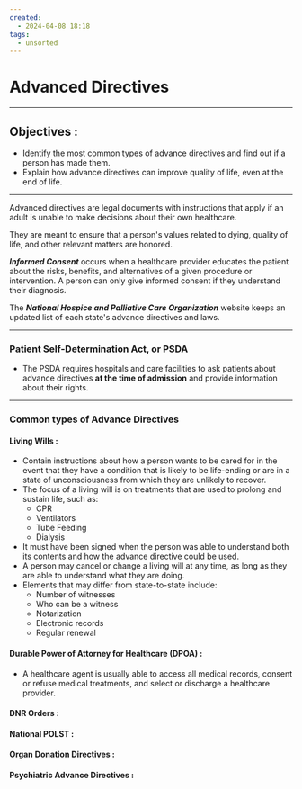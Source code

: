 ```yaml
---
created:
  - 2024-04-08 18:18
tags:
  - unsorted
---
```

# Advanced Directives

---
## Objectives :
- Identify the most common types of advance directives and find out if a person has made them.
- Explain how advance directives can improve quality of life, even at the end of life.

---

Advanced directives are legal documents with instructions that apply if an adult is unable to make decisions about their own healthcare.

They are meant to ensure that a person's values related to dying, quality of life, and other relevant matters are honored.

***Informed Consent*** occurs when a healthcare provider educates the patient about the risks, benefits, and alternatives of a given procedure or intervention.  A person can only give informed consent if they understand their diagnosis.

The ***National Hospice and Palliative Care Organization*** website keeps an updated list of each state's advance directives and laws.

---

### Patient Self-Determination Act, or PSDA

- The PSDA requires hospitals and care facilities to ask patients about advance directives **at the time of admission** and provide information about their rights.

---

### Common types of Advance Directives

#### Living Wills :
- Contain instructions about how a person wants to be cared for in the event that they have a condition that is likely to be life-ending or are in a state of unconsciousness from which they are unlikely to recover.
- The focus of a living will is on treatments that are used to prolong and sustain life, such as:
	- CPR
	- Ventilators
	- Tube Feeding
	- Dialysis
- It must have been signed when the person was able to understand both its contents and how the advance directive could be used.
- A person may cancel or change a living will at any time, as long as they are able to understand what they are doing.
- Elements that may differ from state-to-state include:
	- Number of witnesses
	- Who can be a witness
	- Notarization
	- Electronic records
	- Regular renewal

#### Durable Power of Attorney for Healthcare (DPOA) :
- A healthcare agent is usually able to access all medical records, consent or refuse medical treatments, and select or discharge a healthcare provider.

#### DNR Orders :


#### National POLST :


#### Organ Donation Directives :



#### Psychiatric Advance Directives :
